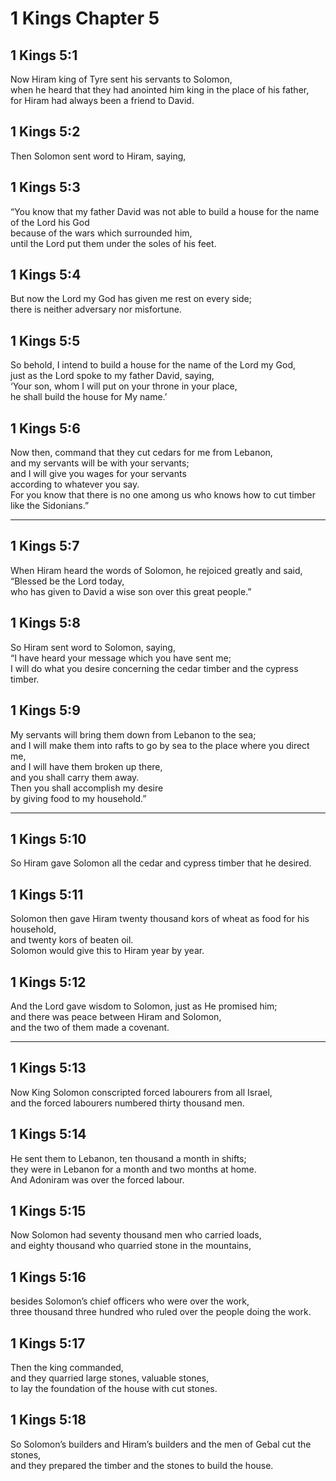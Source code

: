 # 1 Kings Chapter 5

## 1 Kings 5:1

Now Hiram king of Tyre sent his servants to Solomon,  
when he heard that they had anointed him king in the place of his father,  
for Hiram had always been a friend to David.

## 1 Kings 5:2

Then Solomon sent word to Hiram, saying,

## 1 Kings 5:3

“You know that my father David was not able to build a house for the name of the Lord his God  
because of the wars which surrounded him,  
until the Lord put them under the soles of his feet.

## 1 Kings 5:4

But now the Lord my God has given me rest on every side;  
there is neither adversary nor misfortune.

## 1 Kings 5:5

So behold, I intend to build a house for the name of the Lord my God,  
just as the Lord spoke to my father David, saying,  
‘Your son, whom I will put on your throne in your place,  
he shall build the house for My name.’

## 1 Kings 5:6

Now then, command that they cut cedars for me from Lebanon,  
and my servants will be with your servants;  
and I will give you wages for your servants  
according to whatever you say.  
For you know that there is no one among us who knows how to cut timber like the Sidonians.”

---

## 1 Kings 5:7

When Hiram heard the words of Solomon, he rejoiced greatly and said,  
“Blessed be the Lord today,  
who has given to David a wise son over this great people.”

## 1 Kings 5:8

So Hiram sent word to Solomon, saying,  
“I have heard your message which you have sent me;  
I will do what you desire concerning the cedar timber and the cypress timber.

## 1 Kings 5:9

My servants will bring them down from Lebanon to the sea;  
and I will make them into rafts to go by sea to the place where you direct me,  
and I will have them broken up there,  
and you shall carry them away.  
Then you shall accomplish my desire  
by giving food to my household.”

---

## 1 Kings 5:10

So Hiram gave Solomon all the cedar and cypress timber that he desired.

## 1 Kings 5:11

Solomon then gave Hiram twenty thousand kors of wheat as food for his household,  
and twenty kors of beaten oil.  
Solomon would give this to Hiram year by year.

## 1 Kings 5:12

And the Lord gave wisdom to Solomon, just as He promised him;  
and there was peace between Hiram and Solomon,  
and the two of them made a covenant.

---

## 1 Kings 5:13

Now King Solomon conscripted forced labourers from all Israel,  
and the forced labourers numbered thirty thousand men.

## 1 Kings 5:14

He sent them to Lebanon, ten thousand a month in shifts;  
they were in Lebanon for a month and two months at home.  
And Adoniram was over the forced labour.

## 1 Kings 5:15

Now Solomon had seventy thousand men who carried loads,  
and eighty thousand who quarried stone in the mountains,

## 1 Kings 5:16

besides Solomon’s chief officers who were over the work,  
three thousand three hundred who ruled over the people doing the work.

## 1 Kings 5:17

Then the king commanded,  
and they quarried large stones, valuable stones,  
to lay the foundation of the house with cut stones.

## 1 Kings 5:18

So Solomon’s builders and Hiram’s builders and the men of Gebal cut the stones,  
and they prepared the timber and the stones to build the house.
